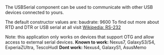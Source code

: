 The USBSerial component can be used to communicate with other USB devices connected to yours.

The default constructor values are:
	baudrate: 9600
	To find out more about RTD and DTR or USB serial at all visit [Wikipedia: RS-232](https://en.wikipedia.org/wiki/RS-232#Data\_and\_control\_signals)

<font class="red">Note: this application only works on devices that support OTG and allow access to external serial devices.</font>
**Known to work:** Nexus7, GalaxyS3/S4, ExperiaZUltra, TescoHudl
**Dont work:** Nexus4, GalaxyS1, AsusMemo